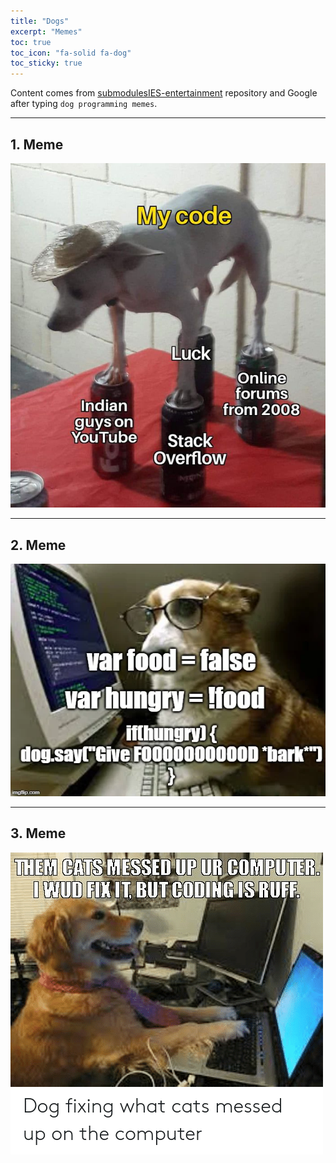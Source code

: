 ```yaml
---
title: "Dogs"
excerpt: "Memes"
toc: true
toc_icon: "fa-solid fa-dog"
toc_sticky: true
---
```


Content comes from [submodulesIES-entertainment](https://github.com/wisniewski-mateusz/submodulesIES-entertainment) repository and Google after typing `dog programming memes`.

---

## 1. Meme

![alt_text](dogs_01.png)

---

## 2. Meme

![alt_text](dogs_02.png)

---

## 3. Meme

![alt_text](dogs_03.png)
